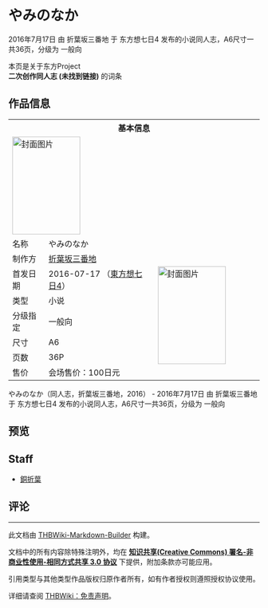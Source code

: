 # やみのなか

<!-- source html: G:\repos\THBWiki-Markdown-Builder\THBWikiMarkdown\Temp\main\0\0c\ns0%3A%E3%82%84%E3%81%BF%E3%81%AE%E3%81%AA%E3%81%8B.html -->

2016年7月17日 由 折葉坂三番地 于 东方想七日4 发布的小说同人志，A6尺寸一共36页，分级为 一般向

本页是关于东方Project  
 **二次创作同人志 (未找到链接)** 的词条

## 作品信息

<table><tbody><tr><th colspan="3">基本信息</th></tr><tr><td class="cover-artwork-mobile" colspan="2"><a href="./文件-やみのなか封面.png.md" class="image" title="封面图片"><img alt="封面图片" src="https://upload.thwiki.cc/thumb/5/53/%E3%82%84%E3%81%BF%E3%81%AE%E3%81%AA%E3%81%8B%E5%B0%81%E9%9D%A2.png/136px-%E3%82%84%E3%81%BF%E3%81%AE%E3%81%AA%E3%81%8B%E5%B0%81%E9%9D%A2.png" decoding="async" loading="lazy" width="136" height="196" srcset="https://upload.thwiki.cc/thumb/5/53/%E3%82%84%E3%81%BF%E3%81%AE%E3%81%AA%E3%81%8B%E5%B0%81%E9%9D%A2.png/204px-%E3%82%84%E3%81%BF%E3%81%AE%E3%81%AA%E3%81%8B%E5%B0%81%E9%9D%A2.png 1.5x, https://upload.thwiki.cc/thumb/5/53/%E3%82%84%E3%81%BF%E3%81%AE%E3%81%AA%E3%81%8B%E5%B0%81%E9%9D%A2.png/272px-%E3%82%84%E3%81%BF%E3%81%AE%E3%81%AA%E3%81%8B%E5%B0%81%E9%9D%A2.png 2x" data-file-width="427" data-file-height="614"></a></td>
</tr><tr><td class="label">名称</td><td colspan="2"> やみのなか </td></tr><tr><td class="label">制作方</td><td><a href="./折葉坂三番地.md" title="折葉坂三番地">折葉坂三番地</a></td><td class="cover-artwork" rowspan="7" style="min-width:196px;"><a href="./文件-やみのなか封面.png.md" class="image" title="封面图片"><img alt="封面图片" src="https://upload.thwiki.cc/thumb/5/53/%E3%82%84%E3%81%BF%E3%81%AE%E3%81%AA%E3%81%8B%E5%B0%81%E9%9D%A2.png/136px-%E3%82%84%E3%81%BF%E3%81%AE%E3%81%AA%E3%81%8B%E5%B0%81%E9%9D%A2.png" decoding="async" loading="lazy" width="136" height="196" srcset="https://upload.thwiki.cc/thumb/5/53/%E3%82%84%E3%81%BF%E3%81%AE%E3%81%AA%E3%81%8B%E5%B0%81%E9%9D%A2.png/204px-%E3%82%84%E3%81%BF%E3%81%AE%E3%81%AA%E3%81%8B%E5%B0%81%E9%9D%A2.png 1.5x, https://upload.thwiki.cc/thumb/5/53/%E3%82%84%E3%81%BF%E3%81%AE%E3%81%AA%E3%81%8B%E5%B0%81%E9%9D%A2.png/272px-%E3%82%84%E3%81%BF%E3%81%AE%E3%81%AA%E3%81%8B%E5%B0%81%E9%9D%A2.png 2x" data-file-width="427" data-file-height="614"></a></td>
</tr><tr><td class="label">首发日期</td><td>2016-07-17&#160;（<a href="/展会作品列表?e=%E4%B8%9C%E6%96%B9%E6%83%B3%E4%B8%83%E6%97%A5%234">東方想七日4</a>）</td></tr><tr><td class="label">类型</td><td>小说</td></tr><tr><td class="label">分级指定</td><td>一般向</td></tr><tr><td class="label">尺寸</td><td>A6</td></tr><tr><td class="label">页数</td><td>36P</td></tr><tr><td class="label">售价</td><td>会场售价：100日元</td></tr></tbody></table>

やみのなか（同人志，折葉坂三番地，2016） - 2016年7月17日 由 折葉坂三番地 于 东方想七日4 发布的小说同人志，A6尺寸一共36页，分级为 一般向

## 预览

## Staff
- [銅折葉](./銅折葉.md)


## 评论




---

此文档由 [THBWiki-Markdown-Builder](https://github.com/Delsin-Yu/THBWiki-Markdown-Builder) 构建。

文档中的所有内容除特殊注明外，均在 [**知识共享(Creative Commons) 署名-非商业性使用-相同方式共享 3.0 协议**](https://creativecommons.org/licenses/by-sa/3.0/deed.zh-hans) 下提供，附加条款亦可能应用。

引用类型与其他类型作品版权归原作者所有，如有作者授权则遵照授权协议使用。

详细请查阅 [THBWiki：免责声明](https://thbwiki.cc/THBWiki:%E5%85%8D%E8%B4%A3%E5%A3%B0%E6%98%8E)。

